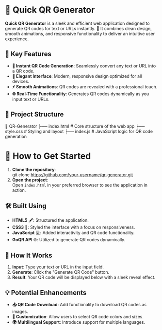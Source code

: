 
# **📱 Quick QR Generator**

**Quick QR Generator** is a sleek and efficient web application designed to generate QR codes for text or URLs instantly. 🚀 It combines clean design, smooth animations, and responsive functionality to deliver an intuitive user experience.  

## **🌟 Key Features**
- **🔢 Instant QR Code Generation**: Seamlessly convert any text or URL into a QR code.  
- **🎨 Elegant Interface**: Modern, responsive design optimized for all devices.  
- **⚡ Smooth Animations**: QR codes are revealed with a professional touch.  
- **🌐 Real-Time Functionality**: Generates QR codes dynamically as you input text or URLs.  


## **📂 Project Structure**
📁 QR-Generator
├── index.html       # Core structure of the web app
├── style.css        # Styling and layout
├── index.js         # JavaScript logic for QR code generation


# **🚀 How to Get Started**
1. **Clone the repository**:  
    git clone https://github.com/your-username/qr-generator.git
2. **Open the project**:  
   Open `index.html` in your preferred browser to see the application in action.
   

## **🛠️ Built Using**
- **HTML5** 🖋️: Structured the application.  
- **CSS3** 🎨: Styled the interface with a focus on responsiveness.  
- **JavaScript** 💻: Added interactivity and QR code functionality.  
- **GoQR API** 🌐: Utilized to generate QR codes dynamically.
  

## **🎯 How It Works**
1. **Input**: Type your text or URL in the input field.  
2. **Generate**: Click the "Generate QR Code" button.  
3. **Result**: Your QR code will be displayed below with a sleek reveal effect.  


## **💡 Potential Enhancements**
- **📥 QR Code Download**: Add functionality to download QR codes as images.  
- **🎨 Customization**: Allow users to select QR code colors and sizes.  
- **🌍 Multilingual Support**: Introduce support for multiple languages.  
